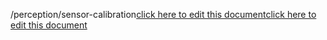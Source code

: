 /perception/sensor-calibration<a href="https://github.com/BotParty/homelab_status_page/blob/main/perception/sensor-calibration">click here to edit this document</a><a href="https://github.com/BotParty/homelab_status_page/blob/main/perception/sensor-calibration">click here to edit this document</a>